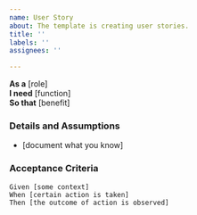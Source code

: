 ```yaml
---
name: User Story
about: The template is creating user stories.
title: ''
labels: ''
assignees: ''

---
```


**As a** [role]   
 **I need** [function]   
 **So that** [benefit]   
 ### Details and Assumptions 
 * [document what you know] 
 ### Acceptance Criteria   
 ```gherkin 
 Given [some context] 
 When [certain action is taken] 
 Then [the outcome of action is observed]
